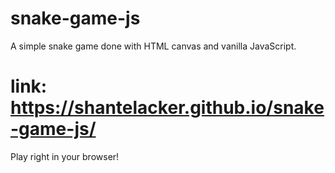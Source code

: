 # snake-game-js
 A simple snake game done with HTML canvas and vanilla JavaScript.

# link: https://shantelacker.github.io/snake-game-js/
Play right in your browser!